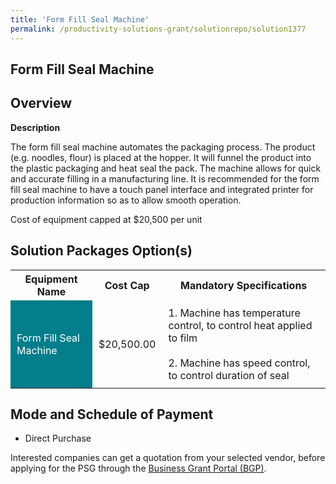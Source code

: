 ```yaml
---
title: 'Form Fill Seal Machine'
permalink: /productivity-solutions-grant/solutionrepo/solution1377
---
```


## Form Fill Seal Machine

## Overview

**Description**

The form fill seal machine automates the packaging process. 
The product (e.g. noodles, flour) is placed at the hopper. It will funnel the product into the plastic packaging and heat seal the pack. The machine allows for quick and accurate filling in a manufacturing line. It is recommended for the form fill seal machine to have a touch panel interface and integrated printer for production information so as to allow smooth operation.

Cost of equipment  capped at $20,500 per unit 

## Solution Packages Option(s)

<table>
<tr>
<th><b>Equipment Name</b></th>
<th><b>Cost Cap</b></th>
<th><b>Mandatory Specifications</b></th>
</tr>
<tr>
<td style='padding: 10px; background-color: #037E8A; color: #FFFFFF;'>Form Fill Seal Machine</td>
<td style='padding: 10px;'>$20,500.00</td>
<td style='padding: 10px;'>1. Machine has temperature control, to control heat applied to film<br><br>2. Machine has speed control, to control duration of seal</td>
</tr>
</table>

## Mode and Schedule of Payment

 - Direct Purchase

Interested companies can get a quotation from your selected vendor, before applying for the PSG through the <a href='https://www.businessgrants.gov.sg/' target='_blank' rel='noopener'>Business Grant Portal (BGP)</a>.

<script src="/jquery/resize-tables.js"></script>

